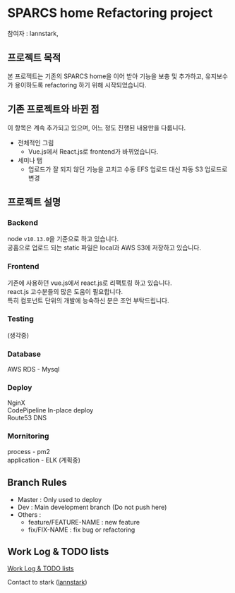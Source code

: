 # SPARCS home Refactoring project

참여자 : lannstark,

## 프로젝트 목적

본 프로젝트는 기존의 SPARCS home을 이어 받아 기능을 보충 및 추가하고, 유지보수가 용이하도록 refactoring 하기 위해 시작되었습니다.

## 기존 프로젝트와 바뀐 점

이 항목은 계속 추가되고 있으며, 어느 정도 진행된 내용만을 다룹니다.

- 전체적인 그림
  - Vue.js에서 React.js로 frontend가 바뀌었습니다.
- 세미나 탭
  - 업로드가 잘 되지 않던 기능을 고치고 수동 EFS 업로드 대신 자동 S3 업로드로 변경

## 프로젝트 설명

### Backend

node `v10.13.0`을 기준으로 하고 있습니다.  
공홈으로 업로드 되는 static 파일은 local과 AWS S3에 저장하고 있습니다.

### Frontend

기존에 사용하던 vue.js에서 react.js로 리팩토링 하고 있습니다.  
react.js 고수분들의 많은 도움이 필요합니다.  
특히 컴포넌트 단위의 개발에 능숙하신 분은 조언 부탁드립니다.  

### Testing

(생각중)

### Database

AWS RDS - Mysql

### Deploy

NginX  
CodePipeline In-place deploy  
Route53 DNS

### Mornitoring

process - pm2  
application - ELK (계획중)

## Branch Rules

- Master : Only used to deploy
- Dev : Main development branch (Do not push here)
- Others :
  - feature/FEATURE-NAME : new feature
  - fix/FIX-NAME : fix bug or refactoring

## Work Log & TODO lists

[Work Log & TODO lists](https://hackmd.io/s/B1Jsi-VPV)

Contact to stark ([lannstark](https://github.com/lannstark))
